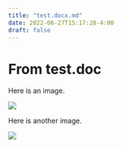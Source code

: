 ```yaml
---
title: "test.docx.md"
date: 2022-06-27T15:17:28-4:00
draft: false
---
```


# From test.doc

Here is an image.

![](/images/test.docx/media/image1.jpeg)


Here is another image.

![](/images/test.docx/media/image2.jpeg)


